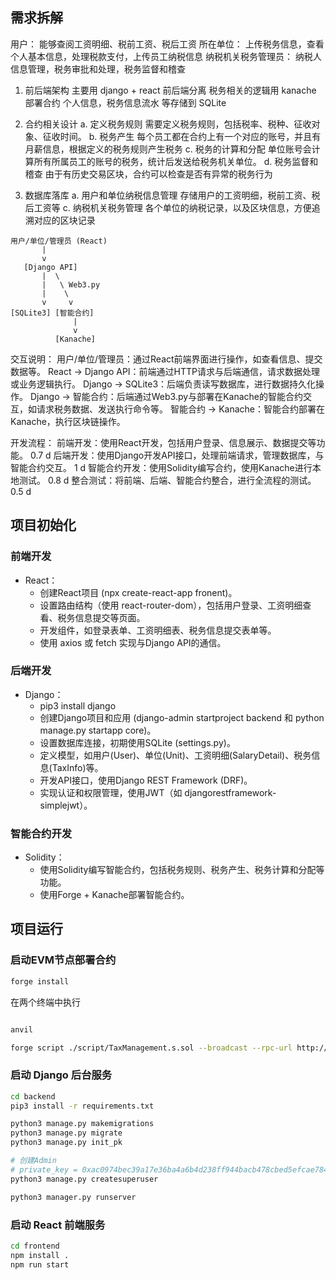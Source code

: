 
## 需求拆解
用户： 能够查阅工资明细、税前工资、税后工资
所在单位： 上传税务信息，查看个人基本信息，处理税款支付，上传员工纳税信息
纳税机关税务管理员： 纳税人信息管理，税务审批和处理，税务监督和稽查

1. 前后端架构
    主要用 django + react 前后端分离
    税务相关的逻辑用 kanache 部署合约
    个人信息，税务信息流水 等存储到 SQLite

2. 合约相关设计
    a. 定义税务规则
        需要定义税务规则，包括税率、税种、征收对象、征收时间。
    b. 税务产生
        每个员工都在合约上有一个对应的账号，并且有月薪信息，根据定义的税务规则产生税务
    c. 税务的计算和分配
        单位账号会计算所有所属员工的账号的税务，统计后发送给税务机关单位。
    d. 税务监督和稽查
        由于有历史交易区块，合约可以检查是否有异常的税务行为

3. 数据库落库
    a. 用户和单位纳税信息管理
        存储用户的工资明细，税前工资、税后工资等
    c. 纳税机关税务管理
        各个单位的纳税记录，以及区块信息，方便追溯对应的区块记录


```
用户/单位/管理员 (React)
       |
       v
   [Django API]
       |  \
       |   \ Web3.py
       |    \
       v     v
[SQLite3] [智能合约]
              |
              v
          [Kanache]
```


交互说明：
用户/单位/管理员：通过React前端界面进行操作，如查看信息、提交数据等。
React -> Django API：前端通过HTTP请求与后端通信，请求数据处理或业务逻辑执行。
Django -> SQLite3：后端负责读写数据库，进行数据持久化操作。
Django -> 智能合约：后端通过Web3.py与部署在Kanache的智能合约交互，如请求税务数据、发送执行命令等。
智能合约 -> Kanache：智能合约部署在Kanache，执行区块链操作。

开发流程：
前端开发：使用React开发，包括用户登录、信息展示、数据提交等功能。 0.7 d
后端开发：使用Django开发API接口，处理前端请求，管理数据库，与智能合约交互。 1 d
智能合约开发：使用Solidity编写合约，使用Kanache进行本地测试。 0.8 d
整合测试：将前端、后端、智能合约整合，进行全流程的测试。 0.5 d



## 项目初始化

### 前端开发
+ React：
    + 创建React项目 (npx create-react-app fronent)。
    + 设置路由结构（使用 react-router-dom），包括用户登录、工资明细查看、税务信息提交等页面。
    + 开发组件，如登录表单、工资明细表、税务信息提交表单等。
    + 使用 axios 或 fetch 实现与Django API的通信。

### 后端开发
+ Django：
    + pip3 install django
    + 创建Django项目和应用 (django-admin startproject backend 和 python manage.py startapp core)。
    + 设置数据库连接，初期使用SQLite (settings.py)。
    + 定义模型，如用户(User)、单位(Unit)、工资明细(SalaryDetail)、税务信息(TaxInfo)等。
    + 开发API接口，使用Django REST Framework (DRF)。
    + 实现认证和权限管理，使用JWT（如 djangorestframework-simplejwt）。

### 智能合约开发
+ Solidity：
    + 使用Solidity编写智能合约，包括税务规则、税务产生、税务计算和分配等功能。
    + 使用Forge + Kanache部署智能合约。




## 项目运行


### 启动EVM节点部署合约

```bash
forge install
```

在两个终端中执行

```bash

anvil

forge script ./script/TaxManagement.s.sol --broadcast --rpc-url http://127.0.0.1:8545 --sender 0xf39Fd6e51aad88F6F4ce6aB8827279cffFb92266 --private-key 0xac0974bec39a17e36ba4a6b4d238ff944bacb478cbed5efcae784d7bf4f2ff80
```

### 启动 Django 后台服务

```bash
cd backend
pip3 install -r requirements.txt

python3 manage.py makemigrations
python3 manage.py migrate
python3 manage.py init_pk

# 创建Admin
# private_key = 0xac0974bec39a17e36ba4a6b4d238ff944bacb478cbed5efcae784d7bf4f2ff80
python3 manage.py createsuperuser

python3 manager.py runserver
```


### 启动 React 前端服务

```bash
cd frontend
npm install .
npm run start
```
